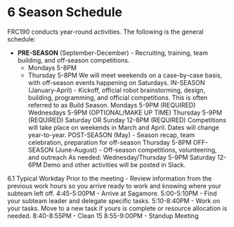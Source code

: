 # 6 Season Schedule

FRC190 conducts year-round activities.  The following is the general schedule:
* __PRE-SEASON__ (September-December) - Recruiting, training, team building, and off-season competitions.
  * Mondays 5-8PM
  * Thursday 5-8PM
We will meet weekends on a case-by-case basis, with off-season events happening on Saturdays.
IN-SEASON (January-April) - Kickoff, official robot brainstorming, design, building, programming, and official competitions.  This is often referred to as Build Season.
Mondays 5-9PM (REQUIRED)
Wednesdays 5-9PM (OPTIONAL/MAKE UP TIME)
Thursday 5-9PM (REQUIRED)
Saturday OR Sunday 12-8PM (REQUIRED)
Competitions will take place on weekends in March and April.  Dates will change year-to-year. 
POST-SEASON (May) - Season recap, team celebration, preparation for off-season
Thursday 5-8PM
OFF-SEASON (June-August) - Off-season competitions, volunteering, and outreach
As needed:
Wednesday/Thursday 5-9PM
Saturday 12-6PM
Demo and other activities will be posted in Slack.

6.1 Typical Workday
Prior to the meeting - Review information from the previous work hours so you arrive ready to work and knowing where your subteam left off.
4:45-5:00PM - Arrive at Sagamore.
5:00-5:10PM - Find your subteam leader and delegate specific tasks.
5:10-8:40PM - Work on your tasks.  Move to a new task if yours is complete or resource allocation is needed.
8:40-8:55PM - Clean 15
8:55-9:00PM - Standup Meeting
